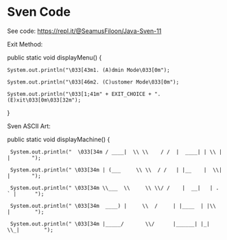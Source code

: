 # Sven Code

See code: https://repl.it/@SeamusFiloon/Java-Sven-11

Exit Method:

public static void displayMenu()
  {  
    
    System.out.println("\033[43m1. (A)dmin Mode\033[0m");
    
    System.out.println("\033[46m2. (C)ustomer Mode\033[0m");
    
    System.out.println("\033[1;41m" + EXIT_CHOICE + ". (E)xit\033[0m\033[32m");
  }

Sven ASCII Art:

 public static void displayMachine()
  {
     
     System.out.println("  \033[34m / ____|  \\ \\    / /  |  ____| | \\ | |       ");
     
     System.out.println(" \033[34m | (___     \\ \\  / /   | |__    |  \\| |       ");
     
     System.out.println(" \033[34m \\___  \\     \\ \\/ /    |  __|   | . ` |      ");
     
     System.out.println(" \033[34m  ____) |     \\  /     | |____  | |\\  |        ");
     
     System.out.println(" \033[34m |_____/       \\/      |______| |_| \\_|        ");

